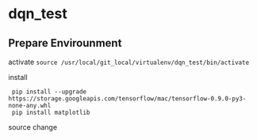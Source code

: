 # dqn_test

## Prepare Envirounment
activate
 `source /usr/local/git_local/virtualenv/dqn_test/bin/activate`

install
```
 pip install --upgrade https://storage.googleapis.com/tensorflow/mac/tensorflow-0.9.0-py3-none-any.whl
 pip install matplotlib
```

source change

